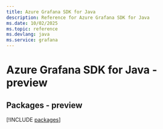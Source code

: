 ```yaml
---
title: Azure Grafana SDK for Java
description: Reference for Azure Grafana SDK for Java
ms.date: 10/02/2025
ms.topic: reference
ms.devlang: java
ms.service: grafana
---
```

# Azure Grafana SDK for Java - preview
## Packages - preview
[!INCLUDE [packages](grafana-index.md)]